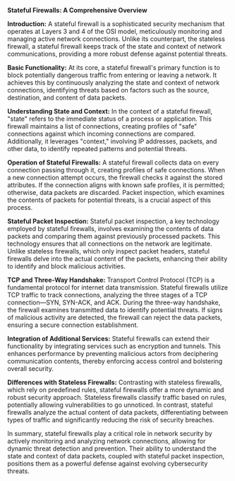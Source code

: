 **Stateful Firewalls: A Comprehensive Overview**

**Introduction:**
A stateful firewall is a sophisticated security mechanism that operates at Layers 3 and 4 of the OSI model, meticulously monitoring and managing active network connections. Unlike its counterpart, the stateless firewall, a stateful firewall keeps track of the state and context of network communications, providing a more robust defense against potential threats.

**Basic Functionality:**
At its core, a stateful firewall's primary function is to block potentially dangerous traffic from entering or leaving a network. It achieves this by continuously analyzing the state and context of network connections, identifying threats based on factors such as the source, destination, and content of data packets.

**Understanding State and Context:**
In the context of a stateful firewall, "state" refers to the immediate status of a process or application. This firewall maintains a list of connections, creating profiles of "safe" connections against which incoming connections are compared. Additionally, it leverages "context," involving IP addresses, packets, and other data, to identify repeated patterns and potential threats.

**Operation of Stateful Firewalls:**
A stateful firewall collects data on every connection passing through it, creating profiles of safe connections. When a new connection attempt occurs, the firewall checks it against the stored attributes. If the connection aligns with known safe profiles, it is permitted; otherwise, data packets are discarded. Packet inspection, which examines the contents of packets for potential threats, is a crucial aspect of this process.

**Stateful Packet Inspection:**
Stateful packet inspection, a key technology employed by stateful firewalls, involves examining the contents of data packets and comparing them against previously processed packets. This technology ensures that all connections on the network are legitimate. Unlike stateless firewalls, which only inspect packet headers, stateful firewalls delve into the actual content of the packets, enhancing their ability to identify and block malicious activities.

**TCP and Three-Way Handshake:**
Transport Control Protocol (TCP) is a fundamental protocol for internet data transmission. Stateful firewalls utilize TCP traffic to track connections, analyzing the three stages of a TCP connection—SYN, SYN-ACK, and ACK. During the three-way handshake, the firewall examines transmitted data to identify potential threats. If signs of malicious activity are detected, the firewall can reject the data packets, ensuring a secure connection establishment.

**Integration of Additional Services:**
Stateful firewalls can extend their functionality by integrating services such as encryption and tunnels. This enhances performance by preventing malicious actors from deciphering communication contents, thereby enforcing access control and bolstering overall security.

**Differences with Stateless Firewalls:**
Contrasting with stateless firewalls, which rely on predefined rules, stateful firewalls offer a more dynamic and robust security approach. Stateless firewalls classify traffic based on rules, potentially allowing vulnerabilities to go unnoticed. In contrast, stateful firewalls analyze the actual content of data packets, differentiating between types of traffic and significantly reducing the risk of security breaches.

In summary, stateful firewalls play a critical role in network security by actively monitoring and analyzing network connections, allowing for dynamic threat detection and prevention. Their ability to understand the state and context of data packets, coupled with stateful packet inspection, positions them as a powerful defense against evolving cybersecurity threats.
